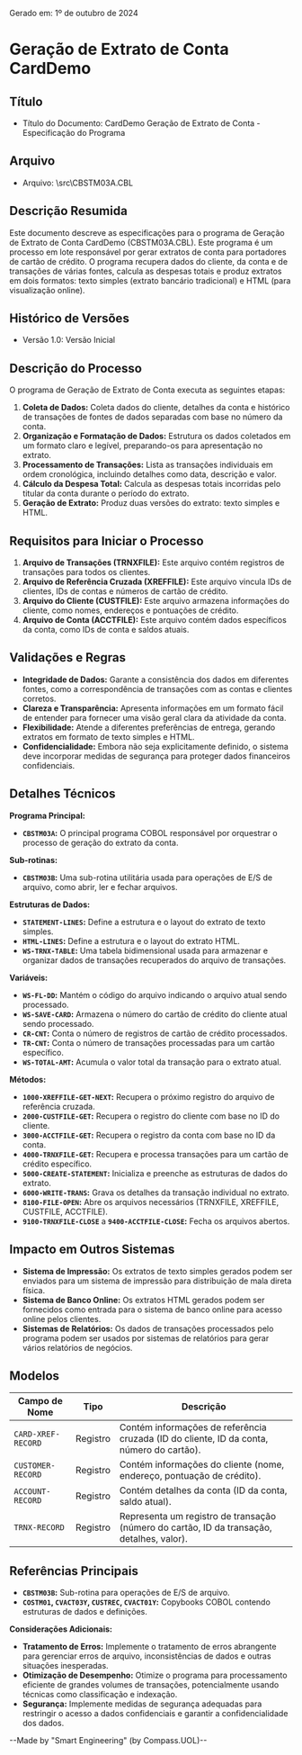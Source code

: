Gerado em: 1º de outubro de 2024

# Geração de Extrato de Conta CardDemo

## Título

- Título do Documento: CardDemo Geração de Extrato de Conta - Especificação do Programa

## Arquivo

- Arquivo: \src\CBSTM03A.CBL

## Descrição Resumida

Este documento descreve as especificações para o programa de Geração de Extrato de Conta CardDemo (CBSTM03A.CBL). Este programa é um processo em lote responsável por gerar extratos de conta para portadores de cartão de crédito. O programa recupera dados do cliente, da conta e de transações de várias fontes, calcula as despesas totais e produz extratos em dois formatos: texto simples (extrato bancário tradicional) e HTML (para visualização online).

## Histórico de Versões

- Versão 1.0: Versão Inicial

## Descrição do Processo

O programa de Geração de Extrato de Conta executa as seguintes etapas:

1. **Coleta de Dados:** Coleta dados do cliente, detalhes da conta e histórico de transações de fontes de dados separadas com base no número da conta.
2. **Organização e Formatação de Dados:** Estrutura os dados coletados em um formato claro e legível, preparando-os para apresentação no extrato.
3. **Processamento de Transações:** Lista as transações individuais em ordem cronológica, incluindo detalhes como data, descrição e valor.
4. **Cálculo da Despesa Total:** Calcula as despesas totais incorridas pelo titular da conta durante o período do extrato.
5. **Geração de Extrato:** Produz duas versões do extrato: texto simples e HTML.

## Requisitos para Iniciar o Processo

1. **Arquivo de Transações (TRNXFILE):** Este arquivo contém registros de transações para todos os clientes.
2. **Arquivo de Referência Cruzada (XREFFILE):** Este arquivo vincula IDs de clientes, IDs de contas e números de cartão de crédito.
3. **Arquivo do Cliente (CUSTFILE):** Este arquivo armazena informações do cliente, como nomes, endereços e pontuações de crédito.
4. **Arquivo de Conta (ACCTFILE):** Este arquivo contém dados específicos da conta, como IDs de conta e saldos atuais.

## Validações e Regras

* **Integridade de Dados:** Garante a consistência dos dados em diferentes fontes, como a correspondência de transações com as contas e clientes corretos.
* **Clareza e Transparência:** Apresenta informações em um formato fácil de entender para fornecer uma visão geral clara da atividade da conta.
* **Flexibilidade:** Atende a diferentes preferências de entrega, gerando extratos em formato de texto simples e HTML.
* **Confidencialidade:** Embora não seja explicitamente definido, o sistema deve incorporar medidas de segurança para proteger dados financeiros confidenciais.

## Detalhes Técnicos

**Programa Principal:**

* **`CBSTM03A`:** O principal programa COBOL responsável por orquestrar o processo de geração do extrato da conta.

**Sub-rotinas:**

* **`CBSTM03B`:** Uma sub-rotina utilitária usada para operações de E/S de arquivo, como abrir, ler e fechar arquivos.

**Estruturas de Dados:**

* **`STATEMENT-LINES`:** Define a estrutura e o layout do extrato de texto simples.
* **`HTML-LINES`:** Define a estrutura e o layout do extrato HTML.
* **`WS-TRNX-TABLE`:** Uma tabela bidimensional usada para armazenar e organizar dados de transações recuperados do arquivo de transações.

**Variáveis:**

* **`WS-FL-DD`:** Mantém o código do arquivo indicando o arquivo atual sendo processado.
* **`WS-SAVE-CARD`:** Armazena o número do cartão de crédito do cliente atual sendo processado.
* **`CR-CNT`:** Conta o número de registros de cartão de crédito processados.
* **`TR-CNT`:** Conta o número de transações processadas para um cartão específico.
* **`WS-TOTAL-AMT`:** Acumula o valor total da transação para o extrato atual.

**Métodos:**

* **`1000-XREFFILE-GET-NEXT`:** Recupera o próximo registro do arquivo de referência cruzada.
* **`2000-CUSTFILE-GET`:** Recupera o registro do cliente com base no ID do cliente.
* **`3000-ACCTFILE-GET`:** Recupera o registro da conta com base no ID da conta.
* **`4000-TRNXFILE-GET`:** Recupera e processa transações para um cartão de crédito específico.
* **`5000-CREATE-STATEMENT`:** Inicializa e preenche as estruturas de dados do extrato.
* **`6000-WRITE-TRANS`:** Grava os detalhes da transação individual no extrato.
* **`8100-FILE-OPEN`:** Abre os arquivos necessários (TRNXFILE, XREFFILE, CUSTFILE, ACCTFILE).
* **`9100-TRNXFILE-CLOSE`** a **`9400-ACCTFILE-CLOSE`:** Fecha os arquivos abertos.

## Impacto em Outros Sistemas

* **Sistema de Impressão:** Os extratos de texto simples gerados podem ser enviados para um sistema de impressão para distribuição de mala direta física.
* **Sistema de Banco Online:** Os extratos HTML gerados podem ser fornecidos como entrada para o sistema de banco online para acesso online pelos clientes.
* **Sistemas de Relatórios:** Os dados de transações processados pelo programa podem ser usados por sistemas de relatórios para gerar vários relatórios de negócios.

## Modelos

| Campo de Nome | Tipo | Descrição |
|---|---|---|
| `CARD-XREF-RECORD` | Registro | Contém informações de referência cruzada (ID do cliente, ID da conta, número do cartão). |
| `CUSTOMER-RECORD` | Registro | Contém informações do cliente (nome, endereço, pontuação de crédito). |
| `ACCOUNT-RECORD` | Registro | Contém detalhes da conta (ID da conta, saldo atual). |
| `TRNX-RECORD` | Registro | Representa um registro de transação (número do cartão, ID da transação, detalhes, valor). |

## Referências Principais

* **`CBSTM03B`:** Sub-rotina para operações de E/S de arquivo.
* **`COSTM01`, `CVACT03Y`, `CUSTREC`, `CVACT01Y`:** Copybooks COBOL contendo estruturas de dados e definições.

**Considerações Adicionais:**

* **Tratamento de Erros:** Implemente o tratamento de erros abrangente para gerenciar erros de arquivo, inconsistências de dados e outras situações inesperadas.
* **Otimização de Desempenho:** Otimize o programa para processamento eficiente de grandes volumes de transações, potencialmente usando técnicas como classificação e indexação.
* **Segurança:** Implemente medidas de segurança adequadas para restringir o acesso a dados confidenciais e garantir a confidencialidade dos dados.

--Made by "Smart Engineering" (by Compass.UOL)--